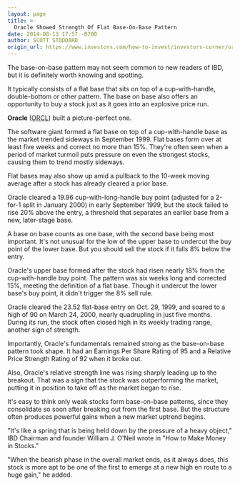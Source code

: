 ```yaml
---
layout: page
title: >-
  Oracle Showed Strength Of Flat Base-On-Base Pattern
date: 2014-08-13 17:57 -0700
author: SCOTT STODDARD
origin_url: https://www.investors.com/how-to-invest/investors-corner/oracle-soared-after-clearing-base-on-base-in-1999/
---
```


The base-on-base pattern may not seem common to new readers of IBD, but it is definitely worth knowing and spotting.

It typically consists of a flat base that sits on top of a cup-with-handle, double-bottom or other pattern. The base on base also offers an opportunity to buy a stock just as it goes into an explosive price run.

**Oracle** ([ORCL](https://research.investors.com/quote.aspx?symbol=ORCL)) built a picture-perfect one.

The software giant formed a flat base on top of a cup-with-handle base as the market trended sideways in September 1999. Flat bases form over at least five weeks and correct no more than 15%. They're often seen when a period of market turmoil puts pressure on even the strongest stocks, causing them to trend mostly sideways.

Flat bases may also show up amid a pullback to the 10-week moving average after a stock has already cleared a prior base.

Oracle cleared a 19.96 cup-with-long-handle buy point (adjusted for a 2-for-1 split in January 2000) in early September 1999, but the stock failed to rise 20% above the entry, a threshold that separates an earlier base from a new, later-stage base.

A base on base counts as one base, with the second base being most important. It's not unusual for the low of the upper base to undercut the buy point of the lower base. But you should sell the stock if it falls 8% below the entry.

Oracle's upper base formed after the stock had risen nearly 18% from the cup-with-handle buy point. The pattern was six weeks long and corrected 15%, meeting the definition of a flat base. Though it undercut the lower base's buy point, it didn't trigger the 8% sell rule.

Oracle cleared the 23.52 flat-base entry on Oct. 29, 1999, and soared to a high of 90 on March 24, 2000, nearly quadrupling in just five months. During its run, the stock often closed high in its weekly trading range, another sign of strength.

Importantly, Oracle's fundamentals remained strong as the base-on-base pattern took shape. It had an Earnings Per Share Rating of 95 and a Relative Price Strength Rating of 92 when it broke out.

Also, Oracle's relative strength line was rising sharply leading up to the breakout. That was a sign that the stock was outperforming the market, putting it in position to take off as the market began to rise.

It's easy to think only weak stocks form base-on-base patterns, since they consolidate so soon after breaking out from the first base. But the structure often produces powerful gains when a new market uptrend begins.

"It's like a spring that is being held down by the pressure of a heavy object," IBD Chairman and founder William J. O'Neil wrote in "How to Make Money in Stocks."

"When the bearish phase in the overall market ends, as it always does, this stock is more apt to be one of the first to emerge at a new high en route to a huge gain," he added.
